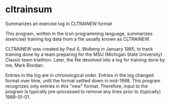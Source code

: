 # cltrainsum
Summarizes an exercise log in CLTRAINEW format

This program, written in the Icon programming language, summarizes
(exercise) training log data from a file usually known as CLTRAINEW.

CLTRAINEW was created by Paul S. Wolberg in January 1985, to track
training done by a team preparing for the MSU
(Michigan State University) Classic team triathlon.
Later, the file devolved into a log for training done by me,
Mark Riordan.  

Entries in the log are in chronological order.  Entries in the log
changed format over time, until the format settled down in mid-1988.
This program recognizes only entries in this "new" format.
Therefore, input to the program is typically pre-processed to remove
any lines prior to (typically) 1989-01-01.